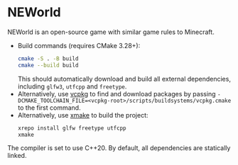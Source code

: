 # NEWorld

NEWorld is an open-source game with similar game rules to Minecraft.  

* Build commands (requires CMake 3.28+):
  ```sh
  cmake -S . -B build
  cmake --build build
  ```
  This should automatically download and build all external dependencies, including `glfw3`, `utfcpp` and `freetype`.
* Alternatively, use [vcpkg](https://learn.microsoft.com/en-us/vcpkg/) to find and download packages by passing `-DCMAKE_TOOLCHAIN_FILE=<vcpkg-root>/scripts/buildsystems/vcpkg.cmake` to the first command.
* Alternatively, use [xmake](https://xmake.io/) to build the project:
  ```sh
  xrepo install glfw freetype utfcpp
  xmake
  ```

The compiler is set to use C++20. By default, all dependencies are statically linked.
